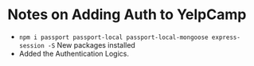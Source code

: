 # Notes on Adding Auth to YelpCamp

- `npm i passport passport-local passport-local-mongoose express-session -S` New packages installed
- Added the Authentication Logics.